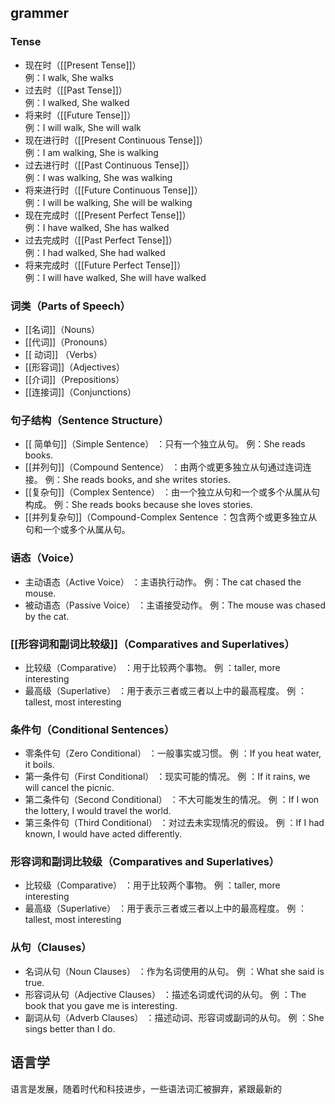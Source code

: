 ## grammer

###  Tense

-   现在时（[[Present Tense]]）  
    例：I walk, She walks
-   过去时（[[Past Tense]]）  
     例：I walked, She walked
-   将来时（[[Future Tense]]）  
     例：I will walk, She will walk
-   现在进行时（[[Present Continuous Tense]]）  
     例：I am walking, She is walking
-   过去进行时（[[Past Continuous Tense]]）  
     例：I was walking, She was walking
-   将来进行时（[[Future Continuous Tense]]）  
     例：I will be walking, She will be walking
-   现在完成时（[[Present Perfect Tense]]）  
     例：I have walked, She has walked
-   过去完成时（[[Past Perfect Tense]]）  
     例：I had walked, She had walked
-   将来完成时（[[Future Perfect Tense]]）  
     例：I will have walked, She will have walked

### 词类（Parts of Speech）
- [[名词]]（Nouns）
- [[代词]]（Pronouns）
- [[ 动词]] （Verbs）
- [[形容词]]（Adjectives）
- [[介词]]（Prepositions）
- [[连接词]]（Conjunctions）

### 句子结构（Sentence Structure）

-  [[ 简单句]]（Simple Sentence）  ：只有一个独立从句。
     例：She reads books.
-   [[并列句]]（Compound Sentence）  ：由两个或更多独立从句通过连词连接。
     例：She reads books, and she writes stories.
-   [[复杂句]]（Complex Sentence）  ：由一个独立从句和一个或多个从属从句构成。
     例：She reads books because she loves stories.
-   [[并列复杂句]]（Compound-Complex Sentence ：包含两个或更多独立从句和一个或多个从属从句。

### 语态（Voice）

-   主动语态（Active Voice）  ：主语执行动作。
     例：The cat chased the mouse.
-   被动语态（Passive Voice）  ：主语接受动作。
     例：The mouse was chased by the cat.

### [[形容词和副词比较级]]（Comparatives and Superlatives）

-   比较级（Comparative）  ：用于比较两个事物。
    例 ：taller, more interesting
-   最高级（Superlative）  ：用于表示三者或三者以上中的最高程度。
    例 ：tallest, most interesting
    
### 条件句（Conditional Sentences）

-   零条件句（Zero Conditional）  ：一般事实或习惯。
    例 ：If you heat water, it boils.
-   第一条件句（First Conditional）  ：现实可能的情况。
    例 ：If it rains, we will cancel the picnic.
-   第二条件句（Second Conditional）  ：不大可能发生的情况。
    例 ：If I won the lottery, I would travel the world.
-   第三条件句（Third Conditional）  ：对过去未实现情况的假设。
    例 ：If I had known, I would have acted differently.

###  形容词和副词比较级（Comparatives and Superlatives）

-   比较级（Comparative）  ：用于比较两个事物。
    例 ：taller, more interesting
-   最高级（Superlative）  ：用于表示三者或三者以上中的最高程度。
    例 ：tallest, most interesting

### 从句（Clauses）

-   名词从句（Noun Clauses）  ：作为名词使用的从句。
    例 ：What she said is true.
-   形容词从句（Adjective Clauses）  ：描述名词或代词的从句。
    例 ：The book that you gave me is interesting.
-   副词从句（Adverb Clauses）  ：描述动词、形容词或副词的从句。
    例 ：She sings better than I do.

## 语言学
语言是发展，随着时代和科技进步，一些语法词汇被摒弃，紧跟最新的